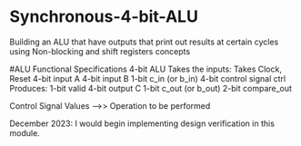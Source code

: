 # Synchronous-4-bit-ALU
Building an ALU that have outputs that print out  results at certain cycles using Non-blocking and shift registers concepts
  
#ALU Functional Specifications 
4-bit ALU
Takes the inputs:
Takes Clock, Reset
4-bit input A
4-bit input B
1-bit c_in (or b_in)
4-bit control signal ctrl
Produces:
1-bit valid
4-bit output C
1-bit c_out (or b_out)
2-bit compare_out

Control Signal Values -->> Operation to be performed 

December 2023: 
I would begin implementing design verification in this module. 




